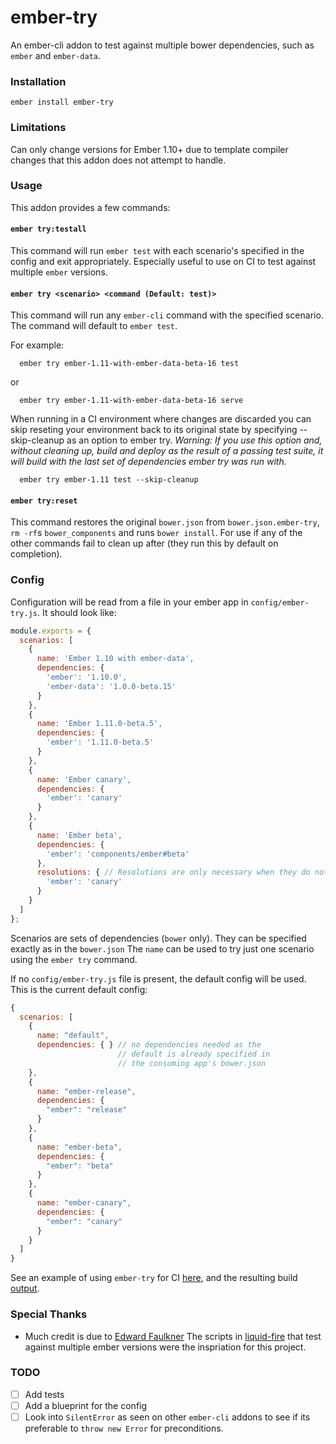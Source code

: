 # ember-try

An ember-cli addon to test against multiple bower dependencies, such as `ember` and `ember-data`.

### Installation

```
ember install ember-try
```

### Limitations

Can only change versions for Ember 1.10+ due to template compiler changes that this addon does not attempt to handle.

### Usage

This addon provides a few commands:

#### `ember try:testall`

This command will run `ember test` with each scenario's specified in the config and exit appropriately.
Especially useful to use on CI to test against multiple `ember` versions.

#### `ember try <scenario> <command (Default: test)>`

This command will run any `ember-cli` command with the specified scenario. The command will default to `ember test`.

For example:

```
  ember try ember-1.11-with-ember-data-beta-16 test
```

or

```
  ember try ember-1.11-with-ember-data-beta-16 serve
```

When running in a CI environment where changes are discarded you can skip reseting your environment back to its original state by specifying --skip-cleanup as an option to ember try.
*Warning: If you use this option and, without cleaning up, build and deploy as the result of a passing test suite, it will build with the last set of dependencies ember try was run with.*

```
  ember try ember-1.11 test --skip-cleanup
```

#### `ember try:reset`

This command restores the original `bower.json` from `bower.json.ember-try`, `rm -rf`s `bower_components` and runs `bower install`. For use if any of the other commands fail to clean up after (they run this by default on completion).

### Config

Configuration will be read from a file in your ember app in `config/ember-try.js`. It should look like:

```js
module.exports = {
  scenarios: [
    {
      name: 'Ember 1.10 with ember-data',
      dependencies: {
        'ember': '1.10.0',
        'ember-data': '1.0.0-beta.15'
      }
    },
    {
      name: 'Ember 1.11.0-beta.5',
      dependencies: {
        'ember': '1.11.0-beta.5'
      }
    },
    {
      name: 'Ember canary',
      dependencies: {
        'ember': 'canary'
      }
    },
    {
      name: 'Ember beta',
      dependencies: {
        'ember': 'components/ember#beta'
      },
      resolutions: { // Resolutions are only necessary when they do not match the version specified in `dependencies`
        'ember': 'canary'
      }
    }
  ]
};
```

Scenarios are sets of dependencies (`bower` only). They can be specified exactly as in the `bower.json`
The `name` can be used to try just one scenario using the `ember try` command.

If no `config/ember-try.js` file is present, the default config will be used. This is the current default config:

```js
{
  scenarios: [
    {
      name: "default",
      dependencies: { } // no dependencies needed as the
                        // default is already specified in
                        // the consuming app's bower.json
    },
    {
      name: "ember-release",
      dependencies: {
        "ember": "release"
      }
    },
    {
      name: "ember-beta",
      dependencies: {
        "ember": "beta"
      }
    },
    {
      name: "ember-canary",
      dependencies: {
        "ember": "canary"
      }
    }
  ]
}
```

See an example of using `ember-try` for CI [here](https://github.com/kategengler/ember-feature-flags/commit/aaf0226975c76630c875cf6b923fdc23b025aa79), and the resulting build [output](https://travis-ci.org/kategengler/ember-feature-flags/builds/55597086).

### Special Thanks

- Much credit is due to [Edward Faulkner](https://github.com/ef4) The scripts in [liquid-fire](https://github.com/ef4/liquid-fire) that test against multiple ember versions were the inspriation for this project.

### TODO
- [ ] Add tests
- [ ] Add a blueprint for the config
- [ ] Look into `SilentError` as seen on other `ember-cli` addons to see if its preferable to `throw new Error` for preconditions.
